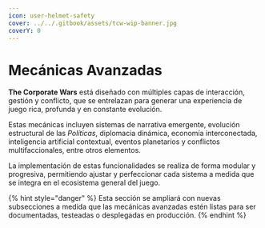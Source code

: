 ```yaml
---
icon: user-helmet-safety
cover: ../../.gitbook/assets/tcw-wip-banner.jpg
coverY: 0
---
```


# Mecánicas Avanzadas

**The Corporate Wars** está diseñado con múltiples capas de interacción, gestión y conflicto, que se entrelazan para generar una experiencia de juego rica, profunda y en constante evolución.

Estas mecánicas incluyen sistemas de narrativa emergente, evolución estructural de las _Políticas_, diplomacia dinámica, economía interconectada, inteligencia artificial contextual, eventos planetarios y conflictos multifaccionales, entre otros elementos.

La implementación de estas funcionalidades se realiza de forma modular y progresiva, permitiendo ajustar y perfeccionar cada sistema a medida que se integra en el ecosistema general del juego.

{% hint style="danger" %}
Esta sección se ampliará con nuevas subsecciones a medida que las mecánicas avanzadas estén listas para ser documentadas, testeadas o desplegadas en producción.
{% endhint %}
